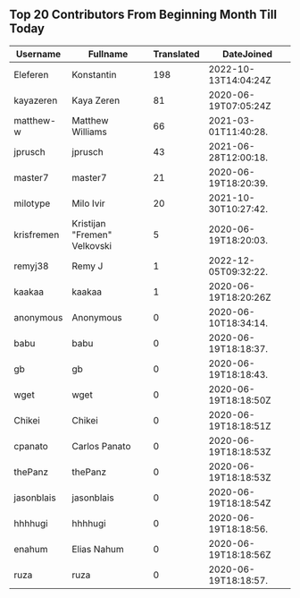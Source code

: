 ## Top 20 Contributors From Beginning Month Till Today ##
|Username|Fullname|Translated|DateJoined|
|--------|--------|----------|----------|
|Eleferen|Konstantin|198|2022-10-13T14:04:24Z|
|kayazeren|Kaya Zeren|81|2020-06-19T07:05:24Z|
|matthew-w|Matthew Williams|66|2021-03-01T11:40:28.|
|jprusch|jprusch|43|2021-06-28T12:00:18.|
|master7|master7|21|2020-06-19T18:20:39.|
|milotype|Milo Ivir|20|2021-10-30T10:27:42.|
|krisfremen|Kristijan "Fremen" Velkovski|5|2020-06-19T18:20:03.|
|remyj38|Remy J|1|2022-12-05T09:32:22.|
|kaakaa|kaakaa|1|2020-06-19T18:20:26Z|
|anonymous|Anonymous|0|2020-06-10T18:34:14.|
|babu|babu|0|2020-06-19T18:18:37.|
|gb|gb|0|2020-06-19T18:18:43.|
|wget|wget|0|2020-06-19T18:18:50Z|
|Chikei|Chikei|0|2020-06-19T18:18:51Z|
|cpanato|Carlos Panato|0|2020-06-19T18:18:53Z|
|thePanz|thePanz|0|2020-06-19T18:18:53Z|
|jasonblais|jasonblais|0|2020-06-19T18:18:54Z|
|hhhhugi|hhhhugi|0|2020-06-19T18:18:56.|
|enahum|Elias  Nahum|0|2020-06-19T18:18:56Z|
|ruza|ruza|0|2020-06-19T18:18:57.|
